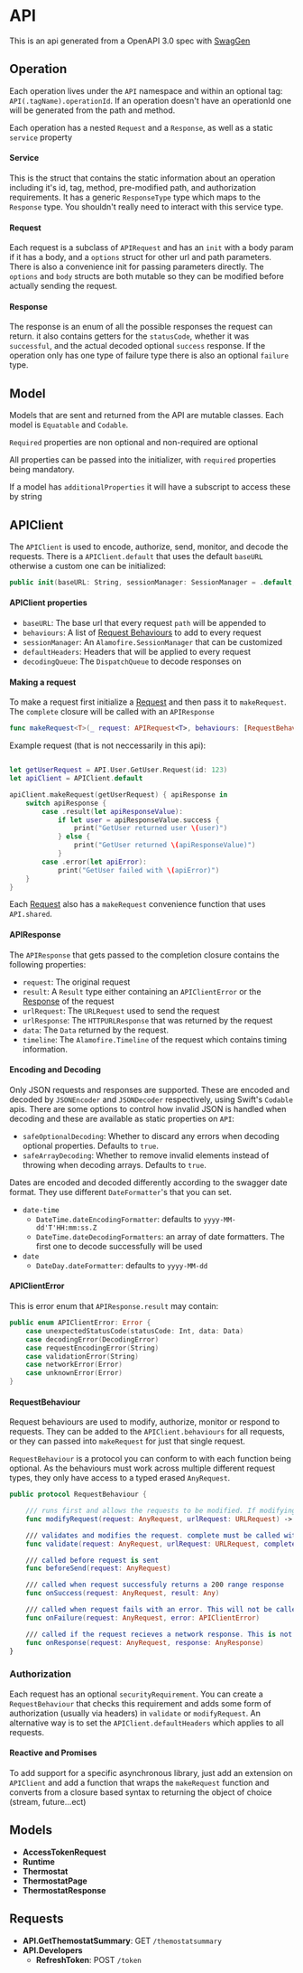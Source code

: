 # API

This is an api generated from a OpenAPI 3.0 spec with [SwagGen](https://github.com/yonaskolb/SwagGen)

## Operation

Each operation lives under the `API` namespace and within an optional tag: `API(.tagName).operationId`. If an operation doesn't have an operationId one will be generated from the path and method.

Each operation has a nested `Request` and a `Response`, as well as a static `service` property

#### Service

This is the struct that contains the static information about an operation including it's id, tag, method, pre-modified path, and authorization requirements. It has a generic `ResponseType` type which maps to the `Response` type.
You shouldn't really need to interact with this service type.

#### Request

Each request is a subclass of `APIRequest` and has an `init` with a body param if it has a body, and a `options` struct for other url and path parameters. There is also a convenience init for passing parameters directly.
The `options` and `body` structs are both mutable so they can be modified before actually sending the request.

#### Response

The response is an enum of all the possible responses the request can return. it also contains getters for the `statusCode`, whether it was `successful`, and the actual decoded optional `success` response. If the operation only has one type of failure type there is also an optional `failure` type.

## Model
Models that are sent and returned from the API are mutable classes. Each model is `Equatable` and `Codable`.

`Required` properties are non optional and non-required are optional

All properties can be passed into the initializer, with `required` properties being mandatory.

If a model has `additionalProperties` it will have a subscript to access these by string

## APIClient
The `APIClient` is used to encode, authorize, send, monitor, and decode the requests. There is a `APIClient.default` that uses the default `baseURL` otherwise a custom one can be initialized:

```swift
public init(baseURL: String, sessionManager: SessionManager = .default, defaultHeaders: [String: String] = [:], behaviours: [RequestBehaviour] = [])
```

#### APIClient properties

- `baseURL`: The base url that every request `path` will be appended to
- `behaviours`: A list of [Request Behaviours](#requestbehaviour) to add to every request
- `sessionManager`: An `Alamofire.SessionManager` that can be customized
- `defaultHeaders`: Headers that will be applied to every request
- `decodingQueue`: The `DispatchQueue` to decode responses on

#### Making a request
To make a request first initialize a [Request](#request) and then pass it to `makeRequest`. The `complete` closure will be called with an `APIResponse`

```swift
func makeRequest<T>(_ request: APIRequest<T>, behaviours: [RequestBehaviour] = [], queue: DispatchQueue = DispatchQueue.main, complete: @escaping (APIResponse<T>) -> Void) -> Request? {
```

Example request (that is not neccessarily in this api):

```swift

let getUserRequest = API.User.GetUser.Request(id: 123)
let apiClient = APIClient.default

apiClient.makeRequest(getUserRequest) { apiResponse in
    switch apiResponse {
        case .result(let apiResponseValue):
        	if let user = apiResponseValue.success {
        		print("GetUser returned user \(user)")
        	} else {
        		print("GetUser returned \(apiResponseValue)")
        	}
        case .error(let apiError):
        	print("GetUser failed with \(apiError)")
    }
}
```

Each [Request](#request) also has a `makeRequest` convenience function that uses `API.shared`.

#### APIResponse
The `APIResponse` that gets passed to the completion closure contains the following properties:

- `request`: The original request
- `result`: A `Result` type either containing an `APIClientError` or the [Response](#response) of the request
- `urlRequest`: The `URLRequest` used to send the request
- `urlResponse`: The `HTTPURLResponse` that was returned by the request
- `data`: The `Data` returned by the request.
- `timeline`: The `Alamofire.Timeline` of the request which contains timing information.

#### Encoding and Decoding
Only JSON requests and responses are supported. These are encoded and decoded by `JSONEncoder` and `JSONDecoder` respectively, using Swift's `Codable` apis.
There are some options to control how invalid JSON is handled when decoding and these are available as static properties on `API`:

- `safeOptionalDecoding`: Whether to discard any errors when decoding optional properties. Defaults to `true`.
- `safeArrayDecoding`: Whether to remove invalid elements instead of throwing when decoding arrays. Defaults to `true`.

Dates are encoded and decoded differently according to the swagger date format. They use different `DateFormatter`'s that you can set.
- `date-time`
    - `DateTime.dateEncodingFormatter`: defaults to `yyyy-MM-dd'T'HH:mm:ss.Z`
    - `DateTime.dateDecodingFormatters`: an array of date formatters. The first one to decode successfully will be used
- `date`
    - `DateDay.dateFormatter`: defaults to `yyyy-MM-dd`

#### APIClientError
This is error enum that `APIResponse.result` may contain:

```swift
public enum APIClientError: Error {
    case unexpectedStatusCode(statusCode: Int, data: Data)
    case decodingError(DecodingError)
    case requestEncodingError(String)
    case validationError(String)
    case networkError(Error)
    case unknownError(Error)
}
```

#### RequestBehaviour
Request behaviours are used to modify, authorize, monitor or respond to requests. They can be added to the `APIClient.behaviours` for all requests, or they can passed into `makeRequest` for just that single request.

`RequestBehaviour` is a protocol you can conform to with each function being optional. As the behaviours must work across multiple different request types, they only have access to a typed erased `AnyRequest`.

```swift
public protocol RequestBehaviour {

    /// runs first and allows the requests to be modified. If modifying asynchronously use validate
    func modifyRequest(request: AnyRequest, urlRequest: URLRequest) -> URLRequest

    /// validates and modifies the request. complete must be called with either .success or .fail
    func validate(request: AnyRequest, urlRequest: URLRequest, complete: @escaping (RequestValidationResult) -> Void)

    /// called before request is sent
    func beforeSend(request: AnyRequest)

    /// called when request successfuly returns a 200 range response
    func onSuccess(request: AnyRequest, result: Any)

    /// called when request fails with an error. This will not be called if the request returns a known response even if the a status code is out of the 200 range
    func onFailure(request: AnyRequest, error: APIClientError)

    /// called if the request recieves a network response. This is not called if request fails validation or encoding
    func onResponse(request: AnyRequest, response: AnyResponse)
}
```

### Authorization
Each request has an optional `securityRequirement`. You can create a `RequestBehaviour` that checks this requirement and adds some form of authorization (usually via headers) in `validate` or `modifyRequest`. An alternative way is to set the `APIClient.defaultHeaders` which applies to all requests.

#### Reactive and Promises
To add support for a specific asynchronous library, just add an extension on `APIClient` and add a function that wraps the `makeRequest` function and converts from a closure based syntax to returning the object of choice (stream, future...ect)

## Models

- **AccessTokenRequest**
- **Runtime**
- **Thermostat**
- **ThermostatPage**
- **ThermostatResponse**

## Requests

- **API.GetThemostatSummary**: GET `/themostatsummary`
- **API.Developers**
	- **RefreshToken**: POST `/token`
